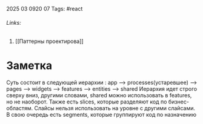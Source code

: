 2025 03 0920 07
Tags: #react 
###### Links: 
1) [[Паттерны проектирова]]
# Заметка
Суть состоит в следующей иерархии : app --> processes(устаревшее) --> pages --> widgets --> features --> entities --> shared
Иерархия идет строго сверху вниз, другими словами, shared можно использовать в features, но не наоборот. Также есть slices, которые разделяют код по бизнес-областям. Слайсы нельзя использовать на уровне с другими слайсами. В свою очередь есть segments, которые группируют код по назначению